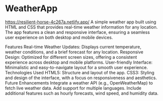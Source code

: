 # WeatherApp
https://resilient-horse-4c267a.netlify.app/
A simple weather app built using HTML and CSS that provides real-time weather information for any location. The app features a clean and responsive interface, ensuring a seamless user experience on both desktop and mobile devices.

Features
Real-time Weather Updates: Displays current temperature, weather conditions, and a brief forecast for any location.
Responsive Design: Optimized for different screen sizes, offering a consistent experience across desktop and mobile platforms.
User-friendly Interface: Minimalistic and easy-to-navigate layout for a smooth user experience.
Technologies Used
HTML5: Structure and layout of the app.
CSS3: Styling and design of the interface, with a focus on responsiveness and aesthetics.
Future Enhancements
Integrate a weather API (e.g., OpenWeatherMap) to fetch live weather data.
Add support for multiple languages.
Include additional features such as hourly forecasts, wind speed, and humidity data.
